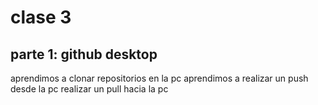 # clase 3
## parte 1: github desktop 
aprendimos a clonar repositorios en la pc
aprendimos a realizar un push desde la pc
realizar un pull hacia la pc
